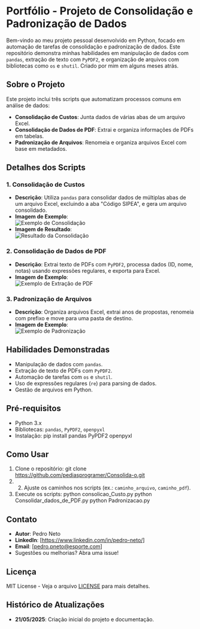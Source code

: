 # Portfólio - Projeto de Consolidação e Padronização de Dados

Bem-vindo ao meu projeto pessoal desenvolvido em Python, focado em automação de tarefas de consolidação e padronização de dados. Este repositório demonstra minhas habilidades em manipulação de dados com `pandas`, extração de texto com `PyPDF2`, e organização de arquivos com bibliotecas como `os` e `shutil`. Criado por mim em alguns meses atrás.

## Sobre o Projeto

Este projeto inclui três scripts que automatizam processos comuns em análise de dados:
- **Consolidação de Custos**: Junta dados de várias abas de um arquivo Excel.
- **Consolidação de Dados de PDF**: Extrai e organiza informações de PDFs em tabelas.
- **Padronização de Arquivos**: Renomeia e organiza arquivos Excel com base em metadados.

## Detalhes dos Scripts

### 1. Consolidação de Custos
- **Descrição**: Utiliza `pandas` para consolidar dados de múltiplas abas de um arquivo Excel, excluindo a aba "Código SIPEA", e gera um arquivo consolidado.
- **Imagem de Exemplo**:  
  ![Exemplo de Consolidação](https://i.imgur.com/tekDxYy.png)
- **Imagem de Resultado**:  
  ![Resultado da Consolidação](https://i.imgur.com/Y4NjqEL.png)

### 2. Consolidação de Dados de PDF
- **Descrição**: Extrai texto de PDFs com `PyPDF2`, processa dados (ID, nome, notas) usando expressões regulares, e exporta para Excel.
- **Imagem de Exemplo**:  
  ![Exemplo de Extração de PDF](https://i.imgur.com/1D95fzC.png)

### 3. Padronização de Arquivos
- **Descrição**: Organiza arquivos Excel, extrai anos de propostas, renomeia com prefixo e move para uma pasta de destino.
- **Imagem de Exemplo**:  
  ![Exemplo de Padronização](https://i.imgur.com/VhL0jBY.png)

## Habilidades Demonstradas
- Manipulação de dados com `pandas`.
- Extração de texto de PDFs com `PyPDF2`.
- Automação de tarefas com `os` e `shutil`.
- Uso de expressões regulares (`re`) para parsing de dados.
- Gestão de arquivos em Python.

## Pré-requisitos
- Python 3.x
- Bibliotecas: `pandas`, `PyPDF2`, `openpyxl`
- Instalação: pip install pandas PyPDF2 openpyxl
## Como Usar
1. Clone o repositório: git clone https://github.com/pediasprogramer/Consolida-o.git
2. 2. Ajuste os caminhos nos scripts (ex.: `caminho_arquivo`, `caminho_pdf`).
3. Execute os scripts:
python consolicao_Custo.py
python Consolidar_dados_de_PDF.py
python Padronizacao.py
## Contato
- **Autor**: Pedro Neto  
- **LinkedIn**: [https://www.linkedin.com/in/pedro-neto/]  
- **Email**: [pedro.pneto@esporte.com]  
- Sugestões ou melhorias? Abra uma issue!

## Licença
MIT License - Veja o arquivo [LICENSE](LICENSE) para mais detalhes.

## Histórico de Atualizações
- **21/05/2025**: Criação inicial do projeto e documentação.
